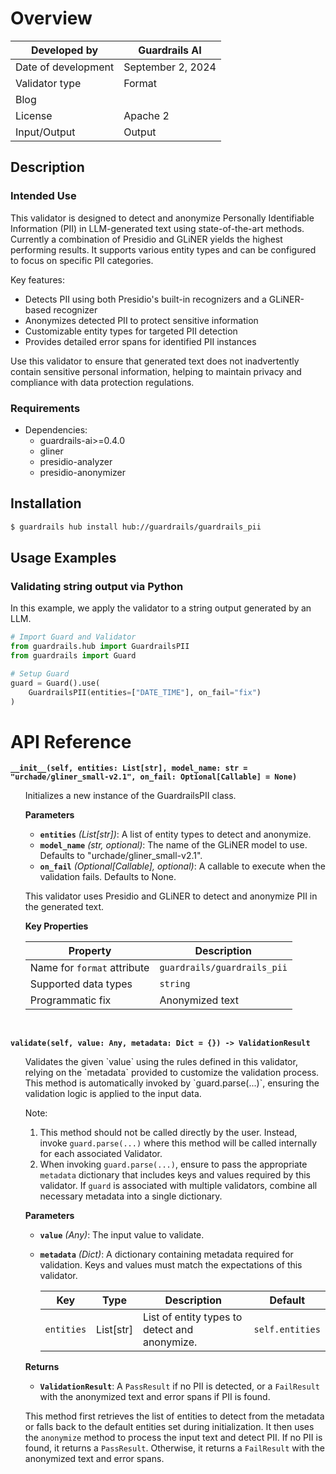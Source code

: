 # Overview

| Developed by | Guardrails AI |
| --- | --- |
| Date of development | September 2, 2024 |
| Validator type | Format |
| Blog |  |
| License | Apache 2 |
| Input/Output | Output |

## Description

### Intended Use
This validator is designed to detect and anonymize Personally Identifiable Information (PII) in LLM-generated text using state-of-the-art methods. Currently a combination of Presidio and GLiNER yields the highest performing results. It supports various entity types and can be configured to focus on specific PII categories.

Key features:
- Detects PII using both Presidio's built-in recognizers and a GLiNER-based recognizer
- Anonymizes detected PII to protect sensitive information
- Customizable entity types for targeted PII detection
- Provides detailed error spans for identified PII instances

Use this validator to ensure that generated text does not inadvertently contain sensitive personal information, helping to maintain privacy and compliance with data protection regulations.

### Requirements

* Dependencies:
	- guardrails-ai>=0.4.0
	- gliner
	- presidio-analyzer
	- presidio-anonymizer

## Installation

```bash
$ guardrails hub install hub://guardrails/guardrails_pii
```

## Usage Examples

### Validating string output via Python

In this example, we apply the validator to a string output generated by an LLM.

```python
# Import Guard and Validator
from guardrails.hub import GuardrailsPII
from guardrails import Guard

# Setup Guard
guard = Guard().use(
    GuardrailsPII(entities=["DATE_TIME"], on_fail="fix")
)

```

# API Reference

**`__init__(self, entities: List[str], model_name: str = "urchade/gliner_small-v2.1", on_fail: Optional[Callable] = None)`**
<ul>
Initializes a new instance of the GuardrailsPII class.

**Parameters**
- **`entities`** *(List[str])*: A list of entity types to detect and anonymize.
- **`model_name`** *(str, optional)*: The name of the GLiNER model to use. Defaults to "urchade/gliner_small-v2.1".
- **`on_fail`** *(Optional[Callable], optional)*: A callable to execute when the validation fails. Defaults to None.

This validator uses Presidio and GLiNER to detect and anonymize PII in the generated text.

**Key Properties**

| Property                      | Description                         |
| ----------------------------- | ----------------------------------- |
| Name for `format` attribute   | `guardrails/guardrails_pii`    |
| Supported data types          | `string`                            |
| Programmatic fix              | Anonymized text                     |
</ul>
<br/>

**`validate(self, value: Any, metadata: Dict = {}) -> ValidationResult`**
<ul>
Validates the given `value` using the rules defined in this validator, relying on the `metadata` provided to customize the validation process. This method is automatically invoked by `guard.parse(...)`, ensuring the validation logic is applied to the input data.

Note:

1. This method should not be called directly by the user. Instead, invoke `guard.parse(...)` where this method will be called internally for each associated Validator.
2. When invoking `guard.parse(...)`, ensure to pass the appropriate `metadata` dictionary that includes keys and values required by this validator. If `guard` is associated with multiple validators, combine all necessary metadata into a single dictionary.

**Parameters**
- **`value`** *(Any)*: The input value to validate.
- **`metadata`** *(Dict)*: A dictionary containing metadata required for validation. Keys and values must match the expectations of this validator.

    | Key | Type | Description | Default |
    | --- | --- | --- | --- |
    | `entities` | List[str] | List of entity types to detect and anonymize. | `self.entities` |

**Returns**
- **`ValidationResult`**: A `PassResult` if no PII is detected, or a `FailResult` with the anonymized text and error spans if PII is found.

This method first retrieves the list of entities to detect from the metadata or falls back to the default entities set during initialization. It then uses the `anonymize` method to process the input text and detect PII. If no PII is found, it returns a `PassResult`. Otherwise, it returns a `FailResult` with the anonymized text and error spans.
</ul>
